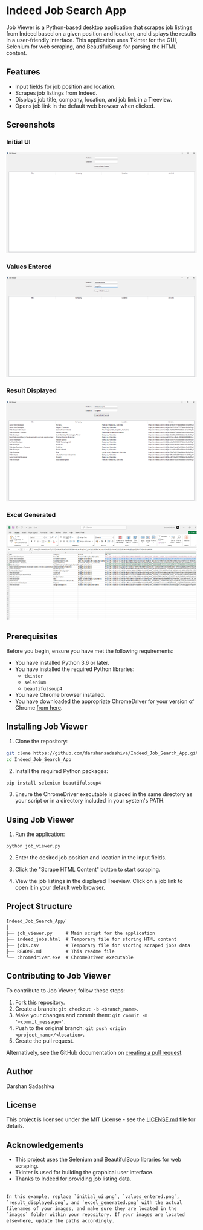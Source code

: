 # Indeed Job Search App

Job Viewer is a Python-based desktop application that scrapes job listings from Indeed based on a given position and location, and displays the results in a user-friendly interface. This application uses Tkinter for the GUI, Selenium for web scraping, and BeautifulSoup for parsing the HTML content.

## Features

- Input fields for job position and location.
- Scrapes job listings from Indeed.
- Displays job title, company, location, and job link in a Treeview.
- Opens job link in the default web browser when clicked.

## Screenshots

### Initial UI
![Initial UI](images/initial_ui.png)

### Values Entered
![Values Entered](images/values.png)

### Result Displayed
![Result Displayed](images/result.png)

### Excel Generated
![Excel Generated](images/excel.png)

## Prerequisites

Before you begin, ensure you have met the following requirements:

- You have installed Python 3.6 or later.
- You have installed the required Python libraries:
  - `tkinter`
  - `selenium`
  - `beautifulsoup4`
- You have Chrome browser installed.
- You have downloaded the appropriate ChromeDriver for your version of Chrome [from here](https://sites.google.com/a/chromium.org/chromedriver/downloads).

## Installing Job Viewer

1. Clone the repository:

```bash
git clone https://github.com/darshansadashiva/Indeed_Job_Search_App.git
cd Indeed_Job_Search_App
```

2. Install the required Python packages:

```bash
pip install selenium beautifulsoup4
```

3. Ensure the ChromeDriver executable is placed in the same directory as your script or in a directory included in your system's PATH.

## Using Job Viewer

1. Run the application:

```bash
python job_viewer.py
```

2. Enter the desired job position and location in the input fields.

3. Click the "Scrape HTML Content" button to start scraping.

4. View the job listings in the displayed Treeview. Click on a job link to open it in your default web browser.

## Project Structure

```
Indeed_Job_Search_App/
│
├── job_viewer.py     # Main script for the application
├── indeed_jobs.html  # Temporary file for storing HTML content
├── jobs.csv          # Temporary file for storing scraped jobs data
├── README.md         # This readme file
└── chromedriver.exe  # ChromeDriver executable
```

## Contributing to Job Viewer

To contribute to Job Viewer, follow these steps:

1. Fork this repository.
2. Create a branch: `git checkout -b <branch_name>`.
3. Make your changes and commit them: `git commit -m '<commit_message>'`.
4. Push to the original branch: `git push origin <project_name>/<location>`.
5. Create the pull request.

Alternatively, see the GitHub documentation on [creating a pull request](https://help.github.com/articles/creating-a-pull-request/).

## Author

Darshan Sadashiva

## License

This project is licensed under the MIT License - see the [LICENSE.md](LICENSE.md) file for details.

## Acknowledgements

- This project uses the Selenium and BeautifulSoup libraries for web scraping.
- Tkinter is used for building the graphical user interface.
- Thanks to Indeed for providing job listing data.
```

In this example, replace `initial_ui.png`, `values_entered.png`, `result_displayed.png`, and `excel_generated.png` with the actual filenames of your images, and make sure they are located in the `images` folder within your repository. If your images are located elsewhere, update the paths accordingly.
